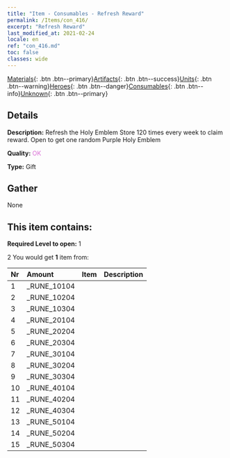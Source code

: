 ```yaml
---
title: "Item - Consumables - Refresh Reward"
permalink: /Items/con_416/
excerpt: "Refresh Reward"
last_modified_at: 2021-02-24
locale: en
ref: "con_416.md"
toc: false
classes: wide
---
```

 [Materials](/Items/){: .btn .btn--primary}[Artifacts](/Items/Artifacts/){: .btn .btn--success}[Units](/Items/Units/){: .btn .btn--warning}[Heroes](/Items/Heroes/){: .btn .btn--danger}[Consumables](/Items/Consumables/){: .btn .btn--info}[Unknown](/Items/Unknown/){: .btn .btn--primary}

## Details
 **Description:** Refresh the Holy Emblem Store 120 times every week to claim reward. Open to get one random Purple Holy Emblem

 **Quality:** <span style="color: #DA70D6">OK</span>

 **Type:** Gift

## Gather

  None

## This item contains:

 **Required Level to open:** 1

 2 You would get **1** item  from:

  | Nr | Amount |     Item    | Description |
  |:---|:-------|:------------|:-----------:|
  | 1 | _RUNE_10104 | 
  | 2 | _RUNE_10204 | 
  | 3 | _RUNE_10304 | 
  | 4 | _RUNE_20104 | 
  | 5 | _RUNE_20204 | 
  | 6 | _RUNE_20304 | 
  | 7 | _RUNE_30104 | 
  | 8 | _RUNE_30204 | 
  | 9 | _RUNE_30304 | 
  | 10 | _RUNE_40104 | 
  | 11 | _RUNE_40204 | 
  | 12 | _RUNE_40304 | 
  | 13 | _RUNE_50104 | 
  | 14 | _RUNE_50204 | 
  | 15 | _RUNE_50304 | 
